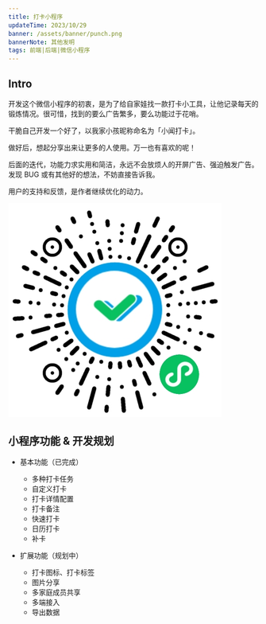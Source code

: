```yaml
---
title: 打卡小程序
updateTime: 2023/10/29
banner: /assets/banner/punch.png
bannerNote: 其他发明
tags: 前端|后端|微信小程序
---
```


## Intro

开发这个微信小程序的初衷，是为了给自家娃找一款打卡小工具，让他记录每天的锻炼情况。很可惜，找到的要么广告繁多，要么功能过于花哨。

干脆自己开发一个好了，以我家小孩昵称命名为「小闻打卡」。

做好后，想起分享出来让更多的人使用。万一也有喜欢的呢！

后面的迭代，功能力求实用和简洁，永远不会放烦人的开屏广告、强迫触发广告。发现 BUG 或有其他好的想法，不妨直接告诉我。

用户的支持和反馈，是作者继续优化的动力。

![小闻打卡](/assets/qr-punch.png)

## 小程序功能 & 开发规划

+ 基本功能（已完成）
  - 多种打卡任务
  - 自定义打卡
  - 打卡详情配置
  - 打卡备注
  - 快速打卡
  - 日历打卡
  - 补卡

+ 扩展功能（规划中）
  - 打卡图标、打卡标签
  - 图片分享
  - 多家庭成员共享
  - 多端接入
  - 导出数据